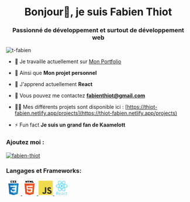 <h1 align="center">Bonjour👋, je suis Fabien Thiot</h1>
<h3 align="center">Passionné de développement et surtout de développement web</h3>

<p align="left"> <img src="https://komarev.com/ghpvc/?username=t-fabien&label=Profile%20views&color=0e75b6&style=flat" alt="t-fabien" /> </p>

- 🔭 Je travaille actuellement sur [Mon Portfolio](https://thiot-fabien.netlify.app/)
- 🔭 Ainsi que  **Mon projet personnel**

- 🌱 J'apprend actuellement **React**

- 💬 Vous pouvez me contactez **fabienthiot@gmail.com**

- 👨‍💻 Mes différents projets sont disponible ici : [https://thiot-fabien.netlify.app/projects](https://thiot-fabien.netlify.app/projects)

- ⚡ Fun fact **Je suis un grand fan de Kaamelott**

<h3 align="left">Ajoutez moi :</h3>
<p align="left">
<a href="https://linkedin.com/in/fabien-thiot" target="blank"><img align="center" src="https://raw.githubusercontent.com/rahuldkjain/github-profile-readme-generator/master/src/images/icons/Social/linked-in-alt.svg" alt="fabien-thiot" height="30" width="40" /></a>
</p>

<h3 align="left">Langages et Frameworks:</h3>
<p align="left"> <a href="https://www.w3schools.com/css/" target="_blank" rel="noreferrer"> <img src="https://raw.githubusercontent.com/devicons/devicon/master/icons/css3/css3-original-wordmark.svg" alt="css3" width="40" height="40"/> </a> <a href="https://www.w3.org/html/" target="_blank" rel="noreferrer"> <img src="https://raw.githubusercontent.com/devicons/devicon/master/icons/html5/html5-original-wordmark.svg" alt="html5" width="40" height="40"/> </a> <a href="https://developer.mozilla.org/en-US/docs/Web/JavaScript" target="_blank" rel="noreferrer"> <img src="https://raw.githubusercontent.com/devicons/devicon/master/icons/javascript/javascript-original.svg" alt="javascript" width="40" height="40"/> </a> <a href="https://reactjs.org/" target="_blank" rel="noreferrer"> <img src="https://raw.githubusercontent.com/devicons/devicon/master/icons/react/react-original-wordmark.svg" alt="react" width="40" height="40"/> </a> </p>
